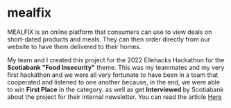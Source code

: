 # mealfix
MEALFIX is an online platform that consumers can use to view deals on short-dated products and meals. They can then order directly from our website to have them delivered to their homes.

My team and I created this project for the 2022 Ellehacks Hackathon for the **Scotiabank "Food Insecurity"** theme. This was my teammates and my very first hackathon and we were all very fortunate to have been in a team that cooperated and listened to one another because, in the end, we were able to win **First Place** in the category. as well as get **Interviewed** by Scotiabank about the project for their internal newsletter. You can read the article [Here](https://www.scotiabank.com/ca/en/about/perspectives.articles.digital.2022-03-ellehacks-women-in-steam.html)
